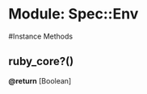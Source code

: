 # Module: Spec::Env
    




#Instance Methods
## ruby_core?() [](#method-i-ruby_core?)

**@return** [Boolean] 

